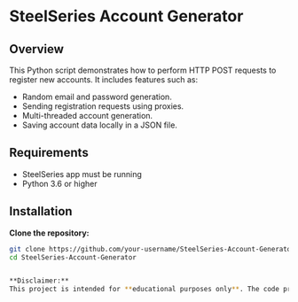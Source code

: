 # SteelSeries Account Generator

## Overview

This Python script demonstrates how to perform HTTP POST requests to register new accounts. It includes features such as:
- Random email and password generation.
- Sending registration requests using proxies.
- Multi-threaded account generation.
- Saving account data locally in a JSON file.

## Requirements
- SteelSeries app must be running
- Python 3.6 or higher

## Installation

**Clone the repository:**

   ```bash
   git clone https://github.com/your-username/SteelSeries-Account-Generator.git
   cd SteelSeries-Account-Generator


**Disclaimer:**  
This project is intended for **educational purposes only**. The code provided here should not be used for any malicious or unauthorized activities. The author assumes no liability for any misuse or damage caused by the use of this code.
